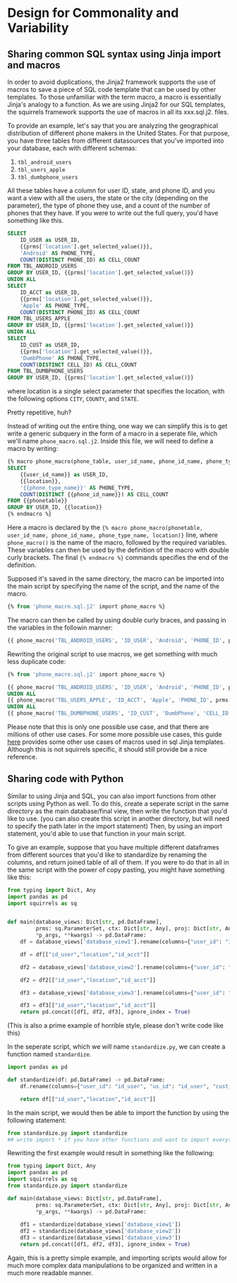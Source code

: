 # Design for Commonality and Variability

## Sharing common SQL syntax using Jinja import and macros
In order to avoid duplications, the Jinja2 framework supports the use of macros to save a piece of SQL code template that can be used by other templates. To those unfamiliar with the term macro, a macro is essentially Jinja's analogy to a function. As we are using Jinja2 for our SQL templates, the squirrels framework supports the use of macros in all its xxx.sql.j2. files. 

To provide an example, let's say that you are analyzing the geographical distribution of different phone makers in the United States. For that purpose, you have three tables from different datasources that you've imported into your database, each with different schemas: 
1. `tbl_android_users`
2. `tbl_users_apple`
3. `tbl_dumbphone_users`

All these tables have a column for user ID, state, and phone ID, and you want a view with all the users, the state or the city (depending on the parameter), the type of phone they use, and a count of the number of phones that they have. If you were to write out the full query, you'd have something like this.

```sql
SELECT 
    ID_USER as USER_ID,
    {{prms['location'].get_selected_value()}},
    'Android' AS PHONE_TYPE,
    COUNT(DISTINCT PHONE_ID) AS CELL_COUNT  
FROM TBL_ANDROID_USERS
GROUP BY USER_ID, {{prms['location'].get_selected_value()}}
UNION ALL
SELECT 
    ID_ACCT as USER_ID,
    {{prms['location'].get_selected_value()}},
    'Apple' AS PHONE_TYPE,
    COUNT(DISTINCT PHONE_ID) AS CELL_COUNT  
FROM TBL_USERS_APPLE
GROUP BY USER_ID, {{prms['location'].get_selected_value()}}
UNION ALL
SELECT 
    ID_CUST as USER_ID,
    {{prms['location'].get_selected_value()}},
    'DumbPhone' AS PHONE_TYPE,
    COUNT(DISTINCT CELL_ID) AS CELL_COUNT  
FROM TBL_DUMBPHONE_USERS
GROUP BY USER_ID, {{prms['location'].get_selected_value()}}
```
where location is a single select parameter that specifies the location, with the following options `CITY`, `COUNTY`, and `STATE`. 

Pretty repetitive, huh? 

Instead of writing out the entire thing, one way we can simplify this is to get write a generic subquery in the form of a macro in a seperate file, which we'll name `phone_macro.sql.j2`. Inside this file, we will need to define a macro by writing:

```sql
{% macro phone_macro(phone_table, user_id_name, phone_id_name, phone_type_name, location) %}
SELECT 
    {{user_id_name}} as USER_ID,
    {{location}},
    '{{phone_type_name}}' AS PHONE_TYPE,
    COUNT(DISTINCT {{phone_id_name}}) AS CELL_COUNT  
FROM {{phonetable}}
GROUP BY USER_ID, {{location}}
{% endmacro %}
```
Here a macro is declared by the `{% macro phone_macro(phonetable, user_id_name, phone_id_name, phone_type_name, location)}` line, where `phone_macro()` is the name of the macro, followed by the required variables. These variables can then be used by the definition of the macro with double curly brackets. The final `{% endmacro %}` commands specifies the end of the definition. 

Supposed it's saved in the same directory, the macro can be imported into the main script by specifying the name of the script, and the name of the macro. 

```sql
{% from 'phone_macro.sql.j2' import phone_macro %}
```

The macro can then be called by using double curly braces, and passing in the variables in the followin manner:
```sql
{{ phone_macro('TBL_ANDROID_USERS', 'ID_USER', 'Android', 'PHONE_ID', prms['location'].get_selected_value()) }}
```

Rewriting the original script to use macros, we get something with much less duplicate code:

```sql
{% from 'phone_macro.sql.j2' import phone_macro %}

{{ phone_macro('TBL_ANDROID_USERS', 'ID_USER', 'Android', 'PHONE_ID', prms['location'].get_selected_value()) }}
UNION ALL
{{ phone_macro('TBL_USERS_APPLE', 'ID_ACCT', 'Apple', 'PHONE_ID', prms['location'].get_selected_value()) }}
UNION ALL
{{ phone_macro('TBL_DUMBPHONE_USERS', 'ID_CUST', 'DumbPhone', 'CELL_ID', prms['location'].get_selected_value()) }}
```

Please note that this is only one possible use case, and that there are millions of other use cases. For some more possible use cases, this guide [here](https://towardsdatascience.com/jinja-sql-%EF%B8%8F-7e4dff8d8778) provides some other use cases of macros used in sql Jinja templates. Although this is not squirrels specific, it should still provide be a nice reference. 

## Sharing code with Python

Similar to using Jinja and SQL, you can also import functions from other scripts using Python as well. To do this, create a seperate script in the same directory as the main database/final view, then write the function that you'd like to use. (you can also create this script in another directory, but will need to specify the path later in the import statement) Then, by using an import statement, you'd able to use that function in your main script. 

To give an example, suppose that you have multiple different dataframes from different sources that you'd like to standardize by renaming the columns, and return joined table of all of them. If you were to do that in all in the same script with the power of copy pasting, you might have something like this:

```python
from typing import Dict, Any
import pandas as pd
import squirrels as sq


def main(database_views: Dict[str, pd.DataFrame], 
         prms: sq.ParameterSet, ctx: Dict[str, Any], proj: Dict[str, Any], 
         *p_args, **kwargs) -> pd.DataFrame:
    df = database_views['database_view1'].rename(columns={"user_id": "id_user", "us_id": "id_user", "cust_id": "id_user", "person_id":"id_user", "geo_id": "location", "state": "location", "city":"location", "country":"location", "account_id": "id_acct", "id_a": "id_acct","account_num": "id_acct"})

    df = df[["id_user","location","id_acct"]]

    df2 = database_views['database_view2'].rename(columns={"user_id": "id_user", "us_id": "id_user", "cust_id": "id_user", "person_id":"id_user", "geo_id": "location", "state": "location", "city":"location", "country":"location", "account_id": "id_acct", "id_a": "id_acct","account_num": "id_acct"})

    df2 = df2[["id_user","location","id_acct"]]

    df3 = database_views['database_view3'].rename(columns={"user_id": "id_user", "us_id": "id_user", "cust_id": "id_user", "person_id":"id_user", "geo_id": "location", "state": "location", "city":"location", "country":"location", "account_id": "id_acct", "id_a": "id_acct","account_num": "id_acct"})

    df3 = df3[["id_user","location","id_acct"]]
    return pd.concat([df1, df2, df3], ignore_index = True)
```

(This is also a prime example of horrible style, please don't write code like this)

In the seperate script, which we will name `standardize.py`, we can create a function named `standardize`.

```python
import pandas as pd

def standardize(df: pd.DataFrame) -> pd.DataFrame:
    df.rename(columns={"user_id": "id_user", "us_id": "id_user", "cust_id": "id_user", "person_id":"id_user", "geo_id": "location", "state": "location", "city":"location", "country":"location", "account_id": "id_acct", "id_a": "id_acct","account_num": "id_acct"}, in_place = True)

    return df[["id_user","location","id_acct"]]
```

In the main script, we would then be able to import the function by using the following statement:

```python
from standardize.py import standardize
## write import * if you have other functions and want to import everything
```

Rewriting the first example would result in something like the following:

```python
from typing import Dict, Any
import pandas as pd
import squirrels as sq
from standardize.py import standardize

def main(database_views: Dict[str, pd.DataFrame], 
         prms: sq.ParameterSet, ctx: Dict[str, Any], proj: Dict[str, Any], 
         *p_args, **kwargs) -> pd.DataFrame:
   
    df1 = standardize(database_views['database_view1'])
    df2 = standardize(database_views['database_view2'])
    df3 = standardize(database_views['database_view3'])
    return pd.concat([df1, df2, df3], ignore_index = True)
```

Again, this is a pretty simple example, and importing scripts would allow for much more complex data manipulations to be organized and written in a much more readable manner.

